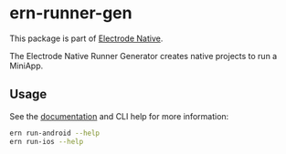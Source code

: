 # ern-runner-gen

This package is part of [Electrode Native][1].

The Electrode Native Runner Generator creates native projects to run a MiniApp.

## Usage

See the [documentation][2] and CLI help for more information:

```sh
ern run-android --help
ern run-ios --help
```

[1]: https://native.electrode.io/
[2]: https://native.electrode.io/reference/index-3
